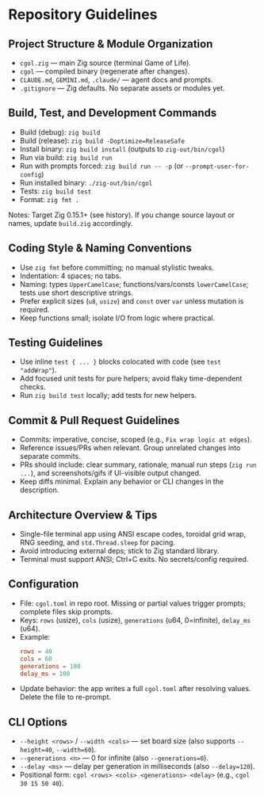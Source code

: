 # Repository Guidelines

## Project Structure & Module Organization
- `cgol.zig` — main Zig source (terminal Game of Life).
- `cgol` — compiled binary (regenerate after changes).
- `CLAUDE.md`, `GEMINI.md`, `.claude/` — agent docs and prompts.
- `.gitignore` — Zig defaults. No separate assets or modules yet.

## Build, Test, and Development Commands
- Build (debug): `zig build`
- Build (release): `zig build -Doptimize=ReleaseSafe`
- Install binary: `zig build install` (outputs to `zig-out/bin/cgol`)
- Run via build: `zig build run`
- Run with prompts forced: `zig build run -- -p` (or `--prompt-user-for-config`)
- Run installed binary: `./zig-out/bin/cgol`
- Tests: `zig build test`
- Format: `zig fmt .`

Notes: Target Zig 0.15.1+ (see history). If you change source layout or names, update `build.zig` accordingly.

## Coding Style & Naming Conventions
- Use `zig fmt` before committing; no manual stylistic tweaks.
- Indentation: 4 spaces; no tabs.
- Naming: types `UpperCamelCase`; functions/vars/consts `lowerCamelCase`; tests use short descriptive strings.
- Prefer explicit sizes (`u8`, `usize`) and `const` over `var` unless mutation is required.
- Keep functions small; isolate I/O from logic where practical.

## Testing Guidelines
- Use inline `test { ... }` blocks colocated with code (see `test "addWrap"`).
- Add focused unit tests for pure helpers; avoid flaky time-dependent checks.
- Run `zig build test` locally; add tests for new helpers.

## Commit & Pull Request Guidelines
- Commits: imperative, concise, scoped (e.g., `Fix wrap logic at edges`).
- Reference issues/PRs when relevant. Group unrelated changes into separate commits.
- PRs should include: clear summary, rationale, manual run steps (`zig run ...`), and screenshots/gifs if UI-visible output changed.
- Keep diffs minimal. Explain any behavior or CLI changes in the description.

## Architecture Overview & Tips
- Single-file terminal app using ANSI escape codes, toroidal grid wrap, RNG seeding, and `std.Thread.sleep` for pacing.
- Avoid introducing external deps; stick to Zig standard library.
- Terminal must support ANSI; Ctrl+C exits. No secrets/config required.

## Configuration
- File: `cgol.toml` in repo root. Missing or partial values trigger prompts; complete files skip prompts.
- Keys: `rows` (usize), `cols` (usize), `generations` (u64, 0=infinite), `delay_ms` (u64).
- Example:
  ```toml
  rows = 40
  cols = 60
  generations = 100
  delay_ms = 100
  ```
- Update behavior: the app writes a full `cgol.toml` after resolving values. Delete the file to re-prompt.

## CLI Options
- `--height <rows>` / `--width <cols>` — set board size (also supports `--height=40`, `--width=60`).
- `--generations <n>` — 0 for infinite (also `--generations=0`).
- `--delay <ms>` — delay per generation in milliseconds (also `--delay=120`).
- Positional form: `cgol <rows> <cols> <generations> <delay>` (e.g., `cgol 30 15 50 40`).
